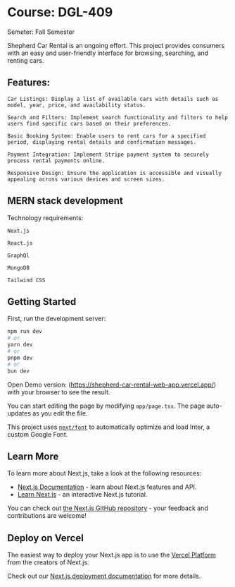 
# Course: DGL-409
Semeter: Fall Semester


Shepherd Car Rental is an ongoing effort. This project provides consumers with an easy and user-friendly interface for browsing, searching, and renting cars.

## Features:

    Car Listings: Display a list of available cars with details such as model, year, price, and availability status.
    
    Search and Filters: Implement search functionality and filters to help users find specific cars based on their preferences.
    
    Basic Booking System: Enable users to rent cars for a specified period, displaying rental details and confirmation messages.
    
    Payment Integration: Implement Stripe payment system to securely process rental payments online.
    
    Responsive Design: Ensure the application is accessible and visually appealing across various devices and screen sizes.


## MERN stack development

Technology requirements:

    Next.js

    React.js

    GraphQl

    MongoDB

    Tailwind CSS


## Getting Started

First, run the development server:

```bash
npm run dev
# or
yarn dev
# or
pnpm dev
# or
bun dev
```

Open Demo version: (https://shepherd-car-rental-web-app.vercel.app/) with your browser to see the result.

You can start editing the page by modifying `app/page.tsx`. The page auto-updates as you edit the file.

This project uses [`next/font`](https://nextjs.org/docs/basic-features/font-optimization) to automatically optimize and load Inter, a custom Google Font.

## Learn More

To learn more about Next.js, take a look at the following resources:

- [Next.js Documentation](https://nextjs.org/docs) - learn about Next.js features and API.
- [Learn Next.js](https://nextjs.org/learn) - an interactive Next.js tutorial.

You can check out [the Next.js GitHub repository](https://github.com/vercel/next.js/) - your feedback and contributions are welcome!

## Deploy on Vercel

The easiest way to deploy your Next.js app is to use the [Vercel Platform](https://vercel.com/new?utm_medium=default-template&filter=next.js&utm_source=create-next-app&utm_campaign=create-next-app-readme) from the creators of Next.js.

Check out our [Next.js deployment documentation](https://nextjs.org/docs/deployment) for more details.
